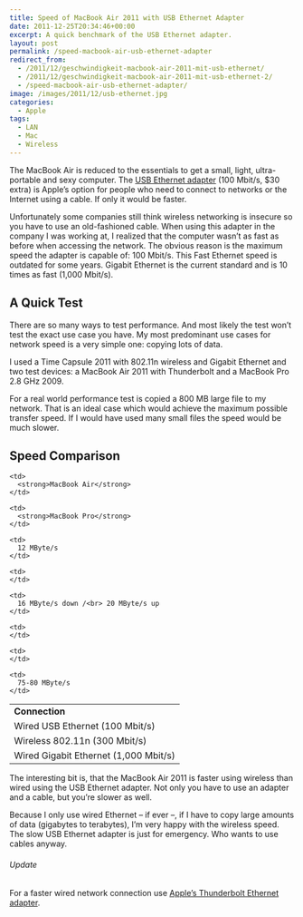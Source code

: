 ```yaml
---
title: Speed of MacBook Air 2011 with USB Ethernet Adapter
date: 2011-12-25T20:34:46+00:00
excerpt: A quick benchmark of the USB Ethernet adapter.
layout: post
permalink: /speed-macbook-air-usb-ethernet-adapter
redirect_from:
  - /2011/12/geschwindigkeit-macbook-air-2011-mit-usb-ethernet/
  - /2011/12/geschwindigkeit-macbook-air-2011-mit-usb-ethernet-2/
  - /speed-macbook-air-usb-ethernet-adapter/
image: /images/2011/12/usb-ethernet.jpg
categories:
  - Apple
tags:
  - LAN
  - Mac
  - Wireless
---
```

The MacBook Air is reduced to the essentials to get a small, light, ultra-portable and sexy computer. The [USB Ethernet adapter](http://www.apple.com/shop/product/MC704LL/A/apple-usb-ethernet-adapter) (100 Mbit/s, $30 extra) is Apple’s option for people who need to connect to networks or the Internet using a cable. If only it would be faster.

Unfortunately some companies still think wireless networking is insecure so you have to use an old-fashioned cable. When using this adapter in the company I was working at, I realized that the computer wasn’t as fast as before when accessing the network. The obvious reason is the maximum speed the adapter is capable of: 100 Mbit/s. This Fast Ethernet speed is outdated for some years. Gigabit Ethernet is the current standard and is 10 times as fast (1,000 Mbit/s).

## A Quick Test

There are so many ways to test performance. And most likely the test won’t test the exact use case you have. My most predominant use cases for network speed is a very simple one: copying lots of data.

I used a Time Capsule 2011 with 802.11n wireless and Gigabit Ethernet and two test devices: a MacBook Air 2011 with Thunderbolt and a MacBook Pro 2.8 GHz 2009.

For a real world performance test is copied a 800 MB large file to my network. That is an ideal case which would achieve the maximum possible transfer speed. If I would have used many small files the speed would be much slower.

## Speed Comparison

<table>
  <tr>
    <td>
      <strong>Connection</strong>
    </td>
    
    <td>
      <strong>MacBook Air</strong>
    </td>
    
    <td>
      <strong>MacBook Pro</strong>
    </td>
  </tr>
  
  <tr>
    <td>
      Wired USB Ethernet (100 Mbit/s)
    </td>
    
    <td>
      12 MByte/s
    </td>
    
    <td>
    </td>
  </tr>
  
  <tr>
    <td>
      Wireless 802.11n (300 Mbit/s)
    </td>
    
    <td>
      16 MByte/s down /<br> 20 MByte/s up
    </td>
    
    <td>
    </td>
  </tr>
  
  <tr>
    <td>
      Wired Gigabit Ethernet (1,000 Mbit/s)
    </td>
    
    <td>
    </td>
    
    <td>
      75-80 MByte/s
    </td>
  </tr>
</table>

The interesting bit is, that the MacBook Air 2011 is faster using wireless than wired using the USB Ethernet adapter. Not only you have to use an adapter and a cable, but you’re slower as well.

Because I only use wired Ethernet – if ever –, if I have to copy large amounts of data (gigabytes to terabytes), I’m very happy with the wireless speed. The slow USB Ethernet adapter is just for emergency. Who wants to use cables anyway.

###### Update

For a faster wired network connection use [Apple’s Thunderbolt Ethernet adapter](https://michaelnordmeyer.github.io/speed-thunderbolt-ethernet-adapter-macbook-air-macbook-pro-retina "Apple's Thunderbolt Ethernet adapter").